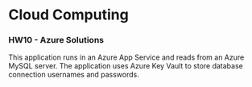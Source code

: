 # Cloud Computing
### HW10 - Azure Solutions 

This application runs in an Azure App Service and reads from an Azure MySQL server. 
The application uses Azure Key Vault to store database connection usernames and passwords.
